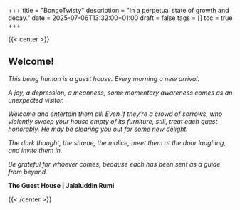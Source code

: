 +++
title = "BongoTwisty"
description = "In a perpetual state of growth and decay."
date = 2025-07-06T13:32:00+01:00
draft = false
tags = []
toc = true
+++

{{< center >}}
## Welcome!

*This being human is a guest house.
Every morning a new arrival.*

*A joy, a depression, a meanness,
some momentary awareness comes
as an unexpected visitor.*

*Welcome and entertain them all!
Even if they’re a crowd of sorrows,
who violently sweep your house
empty of its furniture,
still, treat each guest honorably.
He may be clearing you out
for some new delight.*

*The dark thought, the shame, the malice,
meet them at the door laughing,
and invite them in.*

*Be grateful for whoever comes,
because each has been sent
as a guide from beyond.*

**The Guest House | Jalaluddin Rumi**

{{< /center >}}

